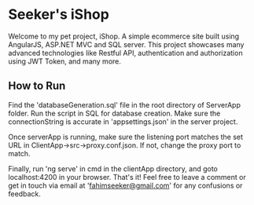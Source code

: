 # Seeker's iShop

Welcome to my pet project, iShop. A simple ecommerce site built using AngularJS, ASP.NET MVC and SQL server. This project showcases many advanced technologies like Restful API, authentication and authorization using JWT Token, and many more.

## How to Run

Find the 'databaseGeneration.sql' file in the root directory of ServerApp folder. Run the script in SQL for database creation. Make sure the connectionString is 
accurate in 'appsettings.json' in the server project.

Once serverApp is running, make sure the listening port matches the set URL in ClientApp->src->proxy.conf.json. If not, change the proxy port to match.

Finally, run 'ng serve' in cmd in the clientApp directory, and goto localhost:4200 in your browser. That's it! Feel free to leave a comment or get in touch via email at 'fahimseeker@gmail.com' for any confusions or feedback.

